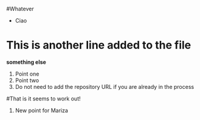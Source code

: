 #Whatever

* Ciao

# This is another line added to the file

**something else**

1. Point one
2. Point two
3. Do not need to add the repository URL if you are already in the process

#That is it seems to work out!

1. New point for Mariza
